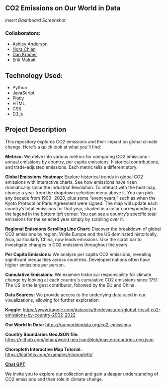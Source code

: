 ## CO2 Emissions on Our World in Data

_Insert Dashboard Screenshot_

### Collaborators:

* [Ashley Anderson](https://github.com/AshleyKAnderson) <br>
* [Nora Chian](https://github.com/ndchian)<br>
* [Dan Kramer](https://github.com/d6kramer)<br>
* Erik Malrait<br>
  
## Technology Used:
* Python
* JavaScript
* Plotly
* HTML
* CSS
* D3.js
  
## Project Description
This repository explores CO2 emissions and their impact on global climate change. Here's a quick look at what you'll find:

**Metrics:** We delve into various metrics for comparing CO2 emissions - annual emissions by country, per capita emissions, historical contributions, and trade-adjusted emissions. Each metric tells a different story.

**Global Emissions Heatmap:** Explore historical trends in global CO2 emissions with interactive charts. See how emissions have risen dramatically since the Industrial Revolution. To interact with the heat map, choose a year from the dropdown selection menu above it. You can pick any decade from 1900 -2020, plus some “event years,” such as when the Kyoto Protocol or Paris Agreement were signed. The map will update each country’s total emissions for that year, shaded in a color corresponding to the legend in the bottom left corner. You can see a country’s specific total emissions for the selected year simply by scrolling over it.<br>

**Regional Emissions Scrolling Line Chart:** Discover the breakdown of global CO2 emissions by region. While Europe and the US dominated historically, Asia, particularly China, now leads emissions. Use the scroll bar to investigate changes in CO2 emissions throughout the years.<br>

**Per Capita Emissions:** We analyze per capita CO2 emissions, revealing significant inequalities across countries. Developed nations often have higher emissions per person.<br>

**Cumulative Emissions:** We examine historical responsibility for climate change by looking at each country's cumulative CO2 emissions since 1751. The US is the largest contributor, followed by the EU and China.<br>

**Data Sources:** We provide access to the underlying data used in our visualizations, allowing for further exploration.

**Kaggle:** https://www.kaggle.com/datasets/thedevastator/global-fossil-co2-emissions-by-country-2002-2022 <br>

**Our World In Data:** https://ourworldindata.org/co2-emissions

**Country Boundaries GeoJSON file:** https://github.com/johan/world.geo.json/blob/master/countries.geo.json

**Choropleth Interactive Map Tutorial:** https://leafletjs.com/examples/choropleth/

**[Chat GPT](https://chat.openai.com/)** 

We invite you to explore our collection and gain a deeper understanding of CO2 emissions and their role in climate change.
